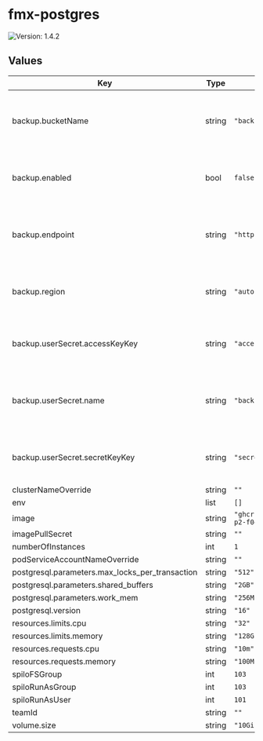 # fmx-postgres

![Version: 1.4.2](https://img.shields.io/badge/Version-1.4.2-informational?style=flat-square)

## Values

| Key | Type | Default | Description |
|-----|------|---------|-------------|
| backup.bucketName | string | `"backup"` | The name of the S3 bucket used for WAL archiving. |
| backup.enabled | bool | `false` | Enable WAL archiving for the Postgres cluster. |
| backup.endpoint | string | `"http://minio"` | The S3 bucket endpoint used for WAL archiving. |
| backup.region | string | `"auto"` | The S3 bucket region used for WAL archiving. |
| backup.userSecret.accessKeyKey | string | `"accessKey"` | The key in the secret containing the S3 access key. |
| backup.userSecret.name | string | `"backup-bucket-user"` | The secret containing the S3 user credentials for WAL archiving. |
| backup.userSecret.secretKeyKey | string | `"secretKey"` | The key in the secret containing the S3 secret key. |
| clusterNameOverride | string | `""` |  |
| env | list | `[]` |  |
| image | string | `"ghcr.io/firemetrics/spilo17:4.0-p2-f0457965"` |  |
| imagePullSecret | string | `""` |  |
| numberOfInstances | int | `1` |  |
| podServiceAccountNameOverride | string | `""` |  |
| postgresql.parameters.max_locks_per_transaction | string | `"512"` |  |
| postgresql.parameters.shared_buffers | string | `"2GB"` |  |
| postgresql.parameters.work_mem | string | `"256MB"` |  |
| postgresql.version | string | `"16"` |  |
| resources.limits.cpu | string | `"32"` |  |
| resources.limits.memory | string | `"128Gi"` |  |
| resources.requests.cpu | string | `"10m"` |  |
| resources.requests.memory | string | `"100Mi"` |  |
| spiloFSGroup | int | `103` |  |
| spiloRunAsGroup | int | `103` |  |
| spiloRunAsUser | int | `101` |  |
| teamId | string | `""` |  |
| volume.size | string | `"10Gi"` |  |

